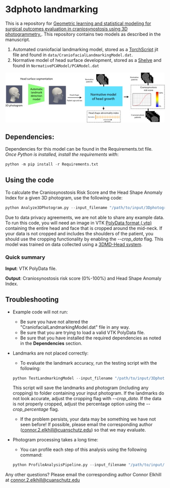 ﻿# 3dphoto landmarking
This is a repository for [Geometric learning and statistical modeling for surgical outcomes evaluation in craniosynostosis using 3D photogrammetry.](https://doi.org/10.1016/j.cmpb.2023.107689).
This repository contains two models as described in the manuscript.
1. Automated craniofacial landmarking model, stored as a [TorchScript](https://pytorch.org/docs/stable/jit.html) jit file and found in ``data/CraniofacialLandmarkingModel.dat``. 
2. Normative model of head surface development, stored as a [Shelve](https://docs.python.org/3/library/shelve.html) and found in ``NormativePCAModel/PCAModel.dat``


![Network diagram as found in published manuscript](/diagrams/AnalysisDiagram.jpg)

## Dependencies:
Dependencies for this model can be found in the Requirements.txt file. 
*Once Python is installed, install the requirements with*:

```python
python -m pip install -r Requirements.txt
```


## Using the code
To calculate the Craniosynostosis Risk Score and the Head Shape Anomaly Index for a given 3D photogram, use the following code:
```python
python Analyze3DPhotogram.py --input_filename "/path/to/input/3Dphotogram.vtp" --age AGE_OF_PATIENT_IN_DAYS --sex M_FOR_MALE_F_FOR_FEMALE
```

Due to data privacy agreements, we are not able to share any example data. To run this code, you will need an image in VTK [PolyData format (.vtp)](https://vtk.org/doc/nightly/html/classvtkPolyData.html) containing the entire head and face that is cropped around the mid-neck. If your data is not cropped and includes the shoulders of the patient, you should use the cropping functionality by enabling the *--crop_data* flag. This model was trained on data collected using a [3DMD-Head system](https://3dmd.com/products/).

### Quick summary
**Input**: VTK PolyData file.

**Output**: Craniosynostosis risk score (0%-100%) and Head Shape Anomaly Index.

## Troubleshooting
- Example code will not run:
    - Be sure you have not altered the "CraniofacialLandmarkingModel.dat" file in any way.
    - Be sure that you are trying to load a valid VTK PolyData file.
    - Be sure that you have installed the required dependencies as noted in the **Dependencies** section.
- Landmarks are not placed correctly:
    - To evaluate the landmark accuracy, run the testing script with the following:

    ```python
    python TestLandmarkingModel --input_filename "/path/to/input/3Dphotogram.vtp"
    ```
    This script will save the landmarks and photogram (including any cropping) to folder containing your input photogram. If the landmarks do not look accurate, adjust the cropping flag with *--crop_data*. If the data is not properly cropped, adjust the percentage option using the *--crop_percentage* flag.
    - If the problem persists, your data may be something we have not seen before! If possible, please email the corresponding author (connor.2.elkhill@cuanschutz.edu) so that we may evaluate.
- Photogram processing takes a long time:
    - You can profile each step of this analysis using the following command:
    ```python
    python ProfileAnalysisPipeline.py --input_filename "/path/to/input/3Dphotogram.vtp" --age AGE_OF_PATIENT_IN_DAYS --sex M_FOR_MALE_F_FOR_FEMALE
    ```

Any other questions? Please email the corresponding author Connor Elkhill at connor.2.elkhill@cuanschutz.edu
